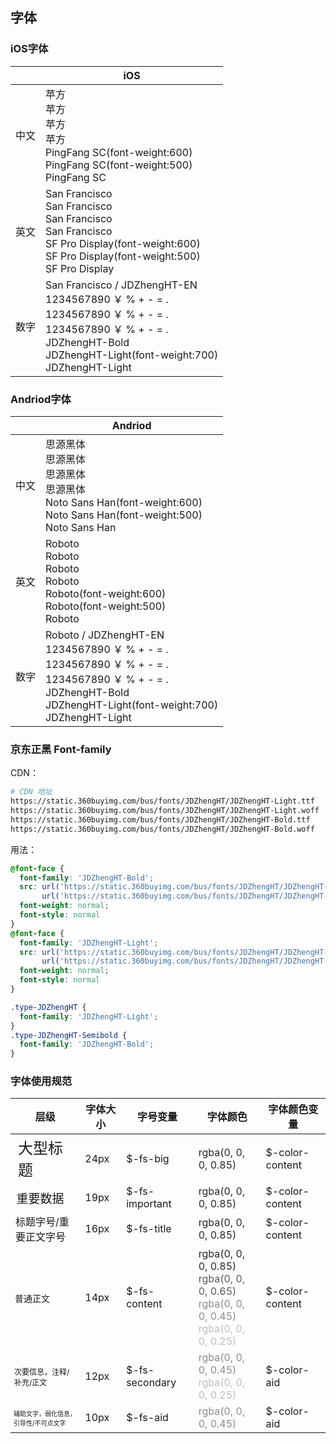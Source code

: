 ## 字体

### iOS字体

<table>
  <thead>
    <th></th>
    <th>iOS</th>
  </thead>
  <tbody class="typo-content">
    <tr>
      <td class="typo-content-title typo-PingFang-Semibold">中文</td>
      <td>
        <div class="typo-PingFang-Medium-text">苹方</div>
        <div class="typo-content-demo">
          <div class="typo-PingFang-Semibold">苹方</div>
          <div class="typo-PingFang-Medium">苹方</div>
          <div class="typo-PingFang">苹方</div>
        </div>
        <div>
          <div class="typo-PingFang-Semibold">PingFang SC(font-weight:600)</div>
          <div class="typo-PingFang-Medium">PingFang SC(font-weight:500)</div>
          <div class="typo-PingFang">PingFang SC</div>
        </div>
      </td>
    </tr>
    <tr>
      <td class="typo-content-title typo-PingFang-Semibold">英文</td>
      <td>
        <div class="typo-PingFang-Medium-text">San Francisco</div>
        <div class="typo-content-demo">
          <div class="typo-SanFrancisco-Semibold">San Francisco</div>
          <div class="typo-SanFrancisco-Regular">San Francisco</div>
          <div class="typo-SanFrancisco">San Francisco</div>
        </div>
        <div>
          <div class="typo-SanFrancisco-Semibold">SF Pro Display(font-weight:600)</div>
          <div class="typo-SanFrancisco-Regular">SF Pro Display(font-weight:500)</div>
          <div class="typo-SanFrancisco">SF Pro Display</div>
        </div>
      </td>
    </tr>
    <tr>
      <td class="typo-content-title typo-PingFang-Semibold">数字</td>
      <td>
        <div class="typo-PingFang-Medium-text">San Francisco / JDZhengHT-EN</div>
        <div class="typo-content-demo">
          <div class="typo-JDZhengHT-Semibold">1234567890 ￥ % + - = .</div>
          <div class="typo-JDZhengHT-Medium">1234567890 ￥ % + - = .</div>
          <div class="typo-JDZhengHT">1234567890 ￥ % + - = .</div>
        </div>
        <div>
          <div class="typo-PingFang-Semibold">JDZhengHT-Bold</div>
          <div class="typo-PingFang-Medium">JDZhengHT-Light(font-weight:700)</div>
          <div class="typo-PingFang">JDZhengHT-Light</div>
        </div>
      </td>
    </tr>
  </tbody>
</table>

### Andriod字体

<table>
  <thead>
    <th></th>
    <th>Andriod</th>
  </thead>
  <tbody class="typo-content">
    <tr>
      <td class="typo-content-title typo-PingFang-Semibold">中文</td>
      <td>
        <div class="typo-PingFang-Medium-text">思源黑体</div>
        <div class="typo-content-demo">
          <div class="typo-Source-Medium">思源黑体</div>
          <div class="typo-Source-Normal">思源黑体</div>
          <div class="typo-Source">思源黑体</div>
        </div>
        <div>
          <div class="typo-Source-Medium">Noto Sans Han(font-weight:600)</div>
          <div class="typo-Source-Normal">Noto Sans Han(font-weight:500)</div>
          <div class="typo-Source">Noto Sans Han</div>
        </div>
      </td>
    </tr>
    <tr>
      <td class="typo-content-title typo-PingFang-Semibold">英文</td>
      <td>
        <div class="typo-PingFang-Medium-text">Roboto</div>
        <div class="typo-content-demo">
          <div class="typo-Roboto-Medium">Roboto</div>
          <div class="typo-Roboto-Normal">Roboto</div>
          <div class="typo-Roboto">Roboto</div>
        </div>
        <div>
          <div class="typo-Roboto-Medium">Roboto(font-weight:600)</div>
          <div class="typo-Roboto-Normal">Roboto(font-weight:500)</div>
          <div class="typo-Roboto">Roboto</div>
        </div>
      </td>
    </tr>
    <tr>
      <td class="typo-content-title typo-PingFang-Semibold">数字</td>
      <td>
        <div class="typo-PingFang-Medium-text">Roboto / JDZhengHT-EN</div>
        <div class="typo-content-demo">
          <div class="typo-JDZhengHT-Semibold">1234567890 ￥ % + - = .</div>
          <div class="typo-JDZhengHT-Medium">1234567890 ￥ % + - = .</div>
          <div class="typo-JDZhengHT">1234567890 ￥ % + - = .</div>
        </div>
        <div>
          <div class="typo-PingFang-Semibold">JDZhengHT-Bold</div>
          <div class="typo-PingFang-Medium">JDZhengHT-Light(font-weight:700)</div>
          <div class="typo-PingFang">JDZhengHT-Light</div>
        </div>
      </td>
    </tr>
  </tbody>
</table>

### 京东正黑 Font-family

CDN：

``` bash
# CDN 地址
https://static.360buyimg.com/bus/fonts/JDZhengHT/JDZhengHT-Light.ttf
https://static.360buyimg.com/bus/fonts/JDZhengHT/JDZhengHT-Light.woff
https://static.360buyimg.com/bus/fonts/JDZhengHT/JDZhengHT-Bold.ttf
https://static.360buyimg.com/bus/fonts/JDZhengHT/JDZhengHT-Bold.woff
```

用法：

```css
@font-face {
  font-family: 'JDZhengHT-Bold';
  src: url('https://static.360buyimg.com/bus/fonts/JDZhengHT/JDZhengHT-Bold.woff') format('woff'), /* chrome, firefox */
       url('https://static.360buyimg.com/bus/fonts/JDZhengHT/JDZhengHT-Bold.ttf') format('truetype'); /* chrome, firefox, opera, Safari, Android, iOS 4.2+*/
  font-weight: normal;
  font-style: normal
}
@font-face {
  font-family: 'JDZhengHT-Light';
  src: url('https://static.360buyimg.com/bus/fonts/JDZhengHT/JDZhengHT-Light.woff') format('woff'), /* chrome, firefox */
       url('https://static.360buyimg.com/bus/fonts/JDZhengHT/JDZhengHT-Light.ttf') format('truetype'); /* chrome, firefox, opera, Safari, Android, iOS 4.2+*/
  font-weight: normal;
  font-style: normal
}

.type-JDZhengHT {
  font-family: 'JDZhengHT-Light';
}
.type-JDZhengHT-Semibold {
  font-family: 'JDZhengHT-Bold';
}
```

### 字体使用规范

<table>
  <thead>
    <tr>
      <th>层级</th>
      <th>字体大小</th>
      <th>字号变量</th>
      <th>字体颜色</th>
      <th>字体颜色变量</th>
    </tr>
  </thead>
  <tbody>
    <tr>
      <td style="font-size: 24px;">大型标题</td>
      <td>24px</td>
      <td>$-fs-big</td>
      <td style="color: rgba(0, 0, 0, 0.85);">rgba(0, 0, 0, 0.85)</td>
      <td>$-color-content</td>
    </tr>
    <tr>
      <td style="font-size: 19px;">重要数据</td>
      <td>19px</td>
      <td>$-fs-important</td>
      <td style="color: rgba(0, 0, 0, 0.85);">rgba(0, 0, 0, 0.85)</td>
      <td>$-color-content</td>
    </tr>
    <tr>
      <td style="font-size: 16px;">标题字号/重要正文字号</td>
      <td>16px</td>
      <td>$-fs-title</td>
      <td style="color: rgba(0, 0, 0, 0.85);">rgba(0, 0, 0, 0.85)</td>
      <td>$-color-content</td>
    </tr>
    <tr>
      <td style="font-size: 14px;">普通正文</td>
      <td>14px</td>
      <td>$-fs-content</td>
      <td>
        <div style="color: rgba(0, 0, 0, 0.85);">rgba(0, 0, 0, 0.85)</div>
        <div style="color: rgba(0, 0, 0, 0.65);">rgba(0, 0, 0, 0.65)</div>
        <div style="color: rgba(0, 0, 0, 0.45);">rgba(0, 0, 0, 0.45)</div>
        <div style="color: rgba(0, 0, 0, 0.25);">rgba(0, 0, 0, 0.25)</div>
      </td>
      <td>$-color-content</td>
    </tr>
    <tr>
      <td style="font-size: 12px;">次要信息，注释/补充/正文</td>
      <td>12px</td>
      <td>$-fs-secondary</td>
      <td>
        <div style="color: rgba(0, 0, 0, 0.45);">rgba(0, 0, 0, 0.45)</div>
        <div style="color: rgba(0, 0, 0, 0.25);">rgba(0, 0, 0, 0.25)</div>
      </td>
      <td>$-color-aid</td>
    </tr>
    <tr>
      <td style="font-size: 10px;">辅助文字，弱化信息，引导性/不可点文字</td>
      <td>10px</td>
      <td>$-fs-aid</td>
      <td style="color: rgba(0, 0, 0, 0.45);">rgba(0, 0, 0, 0.45)</td>
      <td>$-color-aid</td>
    </tr>
  </tbody>
</table>